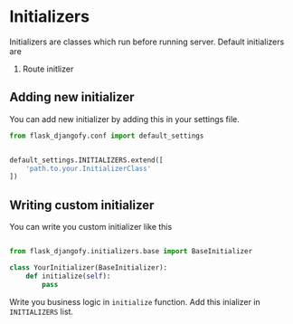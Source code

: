 # Initializers

Initializers are classes which run before running server. Default initializers are

1. Route initlizer


## Adding new initializer

You can add new initializer by adding this in your settings file.

```python
from flask_djangofy.conf import default_settings


default_settings.INITIALIZERS.extend([
    'path.to.your.InitializerClass'
])

```

## Writing custom initializer

You can write you custom initializer like this

```python

from flask_djangofy.initializers.base import BaseInitializer

class YourInitializer(BaseInitializer):
    def initialize(self):
        pass
```

Write you business logic in `initialize` function. Add this inializer in `INITIALIZERS` list. 